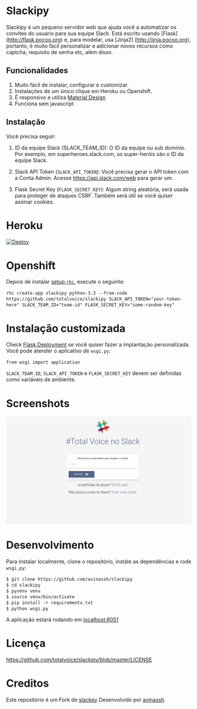 # Slackipy

Slackipy é um pequeno servidor web que ajuda você a automatizar os convites do usuário para sua equipe Slack. Está escrito usando [Flask] (http://flask.pocoo.org) e, para modelar, usa [Jinja2] (http://jinja.pocoo.org), portanto, é muito fácil personalizar e adicionar novos recursos como captcha, requisito de senha etc, além disso.

## Funcionalidades

1. Muito fácil de instalar, configurar e customizar.
2. Instalações de um único clique em Heroku ou Openshift.
3. É responsivo e utiliza [Material Design](http://materializecss.com)
4. Funciona sem javascript

## Instalação

Você precisa seguir:

1. ID da equipe Slack (SLACK_TEAM_ID): O ID da equipe ou sub domínio. Por exemplo, em superheroes.slack.com, os super-heróis são o ID da equipe Slack.

2. Slack API Token (`SLACK_API_TOKEN`): Você precisa gerar o API token com a Conta Admin. Acesse https://api.slack.com/web para gerar um.

3. Flask Secret Key (`FLASK_SECRET_KEY`): Algum string aleatória, será usada para proteger de ataques CSRF. Também será útil se você quiser assinar cookies.

# Heroku 

[![Deploy](https://www.herokucdn.com/deploy/button.svg)](https://heroku.com/deploy?template=https://github.com/totalvoice/slackipy/tree/master)

# Openshift 

Depois de instalar [setup `rhc`](https://developers.openshift.com/en/managing-client-tools.html), execute o seguinte:

    rhc create-app slackipy python-3.3 --from-code https://github.com/totalvoice/slackipy SLACK_API_TOKEN="your-token-here" SLACK_TEAM_ID="team-id" FLASK_SECRET_KEY="some-random-key"

# Instalação customizada

Check [Flask Deployment](http://flask.pocoo.org/docs/0.10/deploying) se você quiser fazer a implantação personalizada. Você pode atender o aplicativo de `wsgi.py`:

    from wsgi import application

`SLACK_TEAM_ID`, `SLACK_API_TOKEN` e `FLASK_SECRET_KEY` devem ser definidas como variáveis de ambiente.

# Screenshots 

![landing](screenshots/form.png)

# Desenvolvimento

Para instalar localmente, clone o repositório, instale as dependências e rode `wsgi.py`:

    $ git clone https://github.com/avinassh/slackipy
    $ cd slackipy
    $ pyvenv venv
    $ source venv/bin/activate
    $ pip install -r requirements.txt
    $ python wsgi.py

A aplicação estará rodando em [localhost:8051](http://localhost:8051)

# Licença
https://github.com/totalvoice/slackipy/blob/master/LICENSE

# Creditos
Este reposítório é um Fork de [slackpy](https://github.com/avinassh/slackipy)
Desenvolvido por [avinassh](https://github.com/avinassh)
